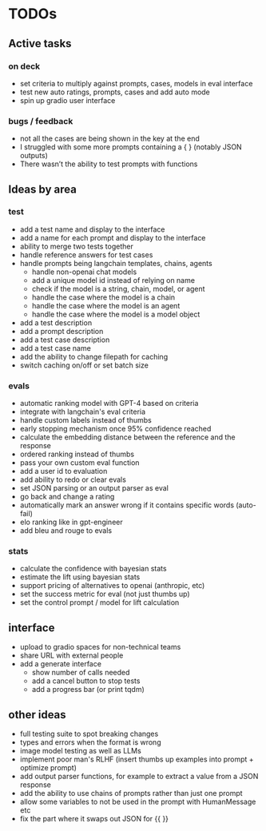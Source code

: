 # TODOs

## Active tasks

### on deck
- set criteria to multiply against prompts, cases, models in eval interface
- test new auto ratings, prompts, cases and add auto mode
- spin up gradio user interface

### bugs / feedback
- not all the cases are being shown in the key at the end
- I struggled with some more prompts containing a { } (notably JSON outputs)
- There wasn’t the ability to test prompts with functions

## Ideas by area

### test
- add a test name and display to the interface
- add a name for each prompt and display to the interface
- ability to merge two tests together
- handle reference answers for test cases
- handle prompts being langchain templates, chains, agents
    - handle non-openai chat models
    - add a unique model id instead of relying on name
    - check if the model is a string, chain, model, or agent
    - handle the case where the model is a chain
    - handle the case where the model is an agent
    - handle the case where the model is a model object
- add a test description
- add a prompt description
- add a test case description
- add a test case name
- add the ability to change filepath for caching
- switch caching on/off or set batch size

### evals
- automatic ranking model with GPT-4 based on criteria
- integrate with langchain's eval criteria
- handle custom labels instead of thumbs
- early stopping mechanism once 95% confidence reached
- calculate the embedding distance between the reference and the response
- ordered ranking instead of thumbs
- pass your own custom eval function
- add a user id to evaluation
- add ability to redo or clear evals
- set JSON parsing or an output parser as eval
- go back and change a rating
- automatically mark an answer wrong if it contains specific words (auto-fail)
- elo ranking like in gpt-engineer
- add bleu and rouge to evals

### stats
- calculate the confidence with bayesian stats
- estimate the lift using bayesian stats
- support pricing of alternatives to openai (anthropic, etc)
- set the success metric for eval (not just thumbs up)
- set the control prompt / model for lift calculation

## interface
- upload to gradio spaces for non-technical teams
- share URL with external people
- add a generate interface
    - show number of calls needed
    - add a cancel button to stop tests
    - add a progress bar (or print tqdm)

## other ideas
- full testing suite to spot breaking changes
- types and errors when the format is wrong
- image model testing as well as LLMs
- implement poor man's RLHF (insert thumbs up examples into prompt + optimize prompt)
- add output parser functions, for example to extract a value from a JSON response
- add the ability to use chains of prompts rather than just one prompt
- allow some variables to not be used in the prompt with HumanMessage etc
- fix the part where it swaps out JSON for {{ }}

